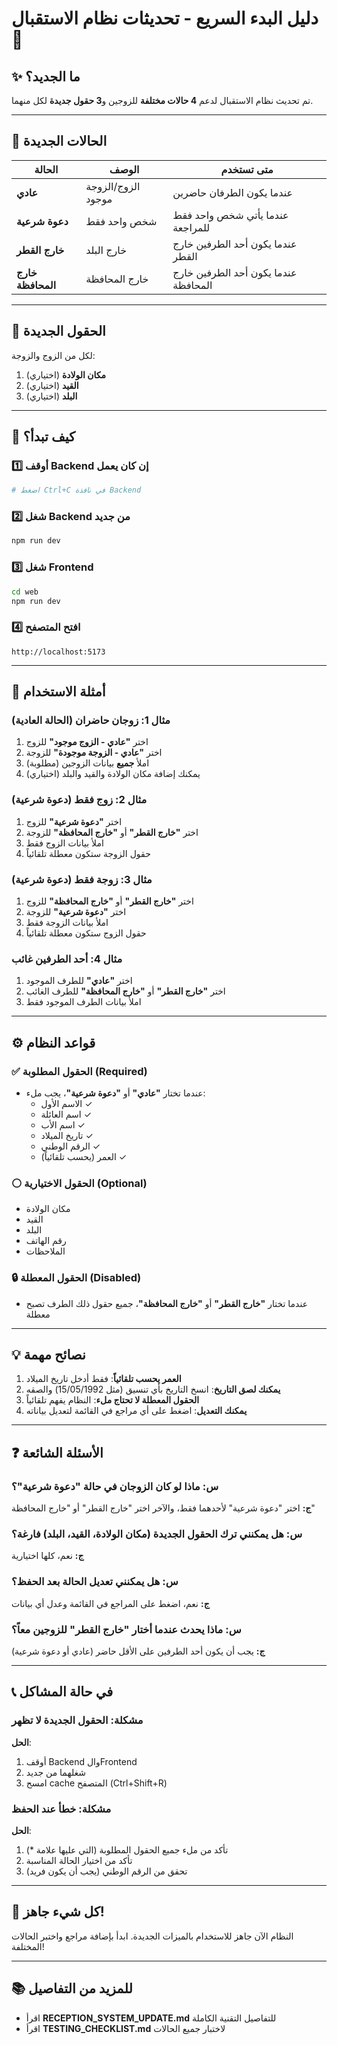 # دليل البدء السريع - تحديثات نظام الاستقبال 🚀

## ✨ ما الجديد؟

تم تحديث نظام الاستقبال لدعم **4 حالات مختلفة** للزوجين و**3 حقول جديدة** لكل منهما.

---

## 🎯 الحالات الجديدة

| الحالة | الوصف | متى تستخدم |
|--------|-------|-----------|
| **عادي** | الزوج/الزوجة موجود | عندما يكون الطرفان حاضرين |
| **دعوة شرعية** | شخص واحد فقط | عندما يأتي شخص واحد فقط للمراجعة |
| **خارج القطر** | خارج البلد | عندما يكون أحد الطرفين خارج القطر |
| **خارج المحافظة** | خارج المحافظة | عندما يكون أحد الطرفين خارج المحافظة |

---

## 📝 الحقول الجديدة

لكل من الزوج والزوجة:
1. **مكان الولادة** (اختياري)
2. **القيد** (اختياري)  
3. **البلد** (اختياري)

---

## 🚀 كيف تبدأ؟

### 1️⃣ أوقف Backend إن كان يعمل
```bash
# اضغط Ctrl+C في نافذة Backend
```

### 2️⃣ شغل Backend من جديد
```bash
npm run dev
```

### 3️⃣ شغل Frontend
```bash
cd web
npm run dev
```

### 4️⃣ افتح المتصفح
```
http://localhost:5173
```

---

## 📖 أمثلة الاستخدام

### مثال 1: زوجان حاضران (الحالة العادية)

1. اختر **"عادي - الزوج موجود"** للزوج
2. اختر **"عادي - الزوجة موجودة"** للزوجة
3. املأ **جميع** بيانات الزوجين (مطلوبة)
4. يمكنك إضافة مكان الولادة والقيد والبلد (اختياري)

### مثال 2: زوج فقط (دعوة شرعية)

1. اختر **"دعوة شرعية"** للزوج
2. اختر **"خارج القطر"** أو **"خارج المحافظة"** للزوجة
3. املأ بيانات الزوج فقط
4. حقول الزوجة ستكون معطلة تلقائياً

### مثال 3: زوجة فقط (دعوة شرعية)

1. اختر **"خارج القطر"** أو **"خارج المحافظة"** للزوج
2. اختر **"دعوة شرعية"** للزوجة
3. املأ بيانات الزوجة فقط
4. حقول الزوج ستكون معطلة تلقائياً

### مثال 4: أحد الطرفين غائب

1. اختر **"عادي"** للطرف الموجود
2. اختر **"خارج القطر"** أو **"خارج المحافظة"** للطرف الغائب
3. املأ بيانات الطرف الموجود فقط

---

## ⚙️ قواعد النظام

### ✅ الحقول المطلوبة (Required)

- عندما تختار **"عادي"** أو **"دعوة شرعية"**، يجب ملء:
  - الاسم الأول ✓
  - اسم العائلة ✓
  - اسم الأب ✓
  - تاريخ الميلاد ✓
  - الرقم الوطني ✓
  - العمر (يحسب تلقائياً) ✓

### ⚪ الحقول الاختيارية (Optional)

- مكان الولادة
- القيد
- البلد
- رقم الهاتف
- الملاحظات

### 🔒 الحقول المعطلة (Disabled)

- عندما تختار **"خارج القطر"** أو **"خارج المحافظة"**، جميع حقول ذلك الطرف تصبح معطلة

---

## 💡 نصائح مهمة

1. **العمر يحسب تلقائياً**: فقط أدخل تاريخ الميلاد
2. **يمكنك لصق التاريخ**: انسخ التاريخ بأي تنسيق (مثل 15/05/1992) والصقه
3. **الحقول المعطلة لا تحتاج ملء**: النظام يفهم تلقائياً
4. **يمكنك التعديل**: اضغط على أي مراجع في القائمة لتعديل بياناته

---

## ❓ الأسئلة الشائعة

### س: ماذا لو كان الزوجان في حالة "دعوة شرعية"؟
**ج:** اختر "دعوة شرعية" لأحدهما فقط، والآخر اختر "خارج القطر" أو "خارج المحافظة"

### س: هل يمكنني ترك الحقول الجديدة (مكان الولادة، القيد، البلد) فارغة؟
**ج:** نعم، كلها اختيارية

### س: هل يمكنني تعديل الحالة بعد الحفظ؟
**ج:** نعم، اضغط على المراجع في القائمة وعدل أي بيانات

### س: ماذا يحدث عندما أختار "خارج القطر" للزوجين معاً؟
**ج:** يجب أن يكون أحد الطرفين على الأقل حاضر (عادي أو دعوة شرعية)

---

## 📞 في حالة المشاكل

### مشكلة: الحقول الجديدة لا تظهر

**الحل**:
1. أوقف Backend والFrontend
2. شغلهما من جديد
3. امسح cache المتصفح (Ctrl+Shift+R)

### مشكلة: خطأ عند الحفظ

**الحل**:
1. تأكد من ملء جميع الحقول المطلوبة (التي عليها علامة *)
2. تأكد من اختيار الحالة المناسبة
3. تحقق من الرقم الوطني (يجب أن يكون فريد)

---

## 🎊 كل شيء جاهز!

النظام الآن جاهز للاستخدام بالميزات الجديدة. ابدأ بإضافة مراجع واختبر الحالات المختلفة!

---

## 📚 للمزيد من التفاصيل

- اقرأ **RECEPTION_SYSTEM_UPDATE.md** للتفاصيل التقنية الكاملة
- اقرأ **TESTING_CHECKLIST.md** لاختبار جميع الحالات

